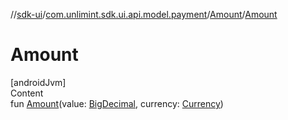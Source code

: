 //[sdk-ui](../../../index.md)/[com.unlimint.sdk.ui.api.model.payment](../index.md)/[Amount](index.md)/[Amount](-amount.md)



# Amount  
[androidJvm]  
Content  
fun [Amount](-amount.md)(value: [BigDecimal](https://developer.android.com/reference/kotlin/java/math/BigDecimal.html), currency: [Currency](https://developer.android.com/reference/kotlin/java/util/Currency.html))  



